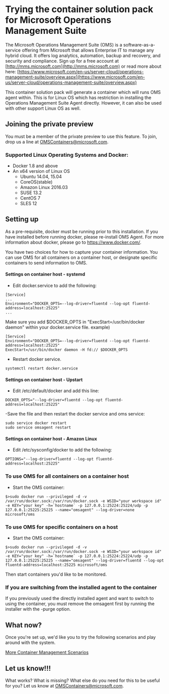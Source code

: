 # Trying the container solution pack for Microsoft Operations Management Suite

The Microsoft Operations Management Suite (OMS) is a software-as-a-service offering from Microsoft that allows Enterprise IT to manage any hybrid cloud. It offers log analytics, automation, backup and recovery, and security and compliance.  Sign up for a free account at [http://mms.microsoft.com](http://mms.microsoft.com) or read more about here: [https://www.microsoft.com/en-us/server-cloud/operations-management-suite/overview.aspx](https://www.microsoft.com/en-us/server-cloud/operations-management-suite/overview.aspx)

This container solution pack will generate a container which will runs OMS agent within. This is for Linux OS which has restriction in installing the Operations Management Suite Agent directly. However, it can also be used with other support Linux OS as well.

## Joining the private preview

You must be a member of the private preview to use this feature. To join, drop us a line at OMSContainers@microsoft.com.

### Supported Linux Operating Systems and Docker:
- Docker 1.8 and above
- An x64 version of Linux OS
	- Ubuntu 14.04, 15.04
	- CoreOS(stable)
	- Amazon Linux 2016.03
	- SUSE 13.2
	- CentOS 7
	- SLES 12

## Setting up
As a pre-requisite, docker must be running prior to this installation. If you have installed before running docker, please re-install OMS Agent. For more information about docker, please go to https://www.docker.com/.

You have two choices for how to capture your container information. You can use OMS for all containers on a container host, or designate specific containers to send information to OMS.

#### Settings on container host - systemd
- Edit docker.service to add the following:
```
[Service]
...
Environment="DOCKER_OPTS=--log-driver=fluentd --log-opt fluentd-address=localhost:25225"
...
```
Make sure you add $DOCKER_OPTS in "ExecStart=/usr/bin/docker daemon" within your docker.service file.
example)
```
[Service]
Environment="DOCKER_OPTS=--log-driver=fluentd --log-opt fluentd-address=localhost:25225"
ExecStart=/usr/bin/docker daemon -H fd:// $DOCKER_OPTS
```
- Restart docker service.
```
systemctl restart docker.service
```
#### Settings on container host - Upstart
- Edit /etc/default/docker and add this line:
```
DOCKER_OPTS="--log-driver=fluentd --log-opt fluentd-address=localhost:25225"
```
-Save the file and then restart the docker service and oms service:
```
sudo service docker restart
sudo service omsagent restart
```
#### Settings on container host - Amazon Linux
- Edit /etc/sysconfig/docker to add the following:
```
OPTIONS="--log-driver=fluentd --log-opt fluentd-address=localhost:25225"
```

### To use OMS for all containers on a container host

- Start the OMS container:
```
$>sudo docker run --privileged -d -v /var/run/docker.sock:/var/run/docker.sock -e WSID="your workspace id" -e KEY="your key" -h=`hostname` -p 127.0.0.1:25224:25224/udp -p 127.0.0.1:25225:25225 --name="omsagent" --log-driver=none microsoft/oms
```
### To use OMS for specific containers on a host

- Start the OMS container:
```
$>sudo docker run --privileged -d -v /var/run/docker.sock:/var/run/docker.sock -e WSID="your workspace id" -e KEY="your key" -h=`hostname` -p 127.0.0.1:25224:25224/udp -p 127.0.0.1:25225:25225 --name="omsagent" --log-driver=fluentd --log-opt fluentd-address=localhost:25225 microsoft/oms
```
Then start containers you'd like to be monitored.

### If you are switching from the installed agent to the container

If you previously used the directly installed agent and want to switch to using the container, you must remove the omsagent first by running the installer with the -purge option.


## What now?
Once you're set up, we'd like you to try the following scenarios and play around with the system.

[More Container Management Scenarios](http://github.com/Microsoft/OMS-Agent-for-Linux/blob/master/docs/Docker-Instructions.md#overview)

## Let us know!!!
What works? What is missing? What else do you need for this to be useful for you? Let us know at OMSContainers@microsoft.com.
